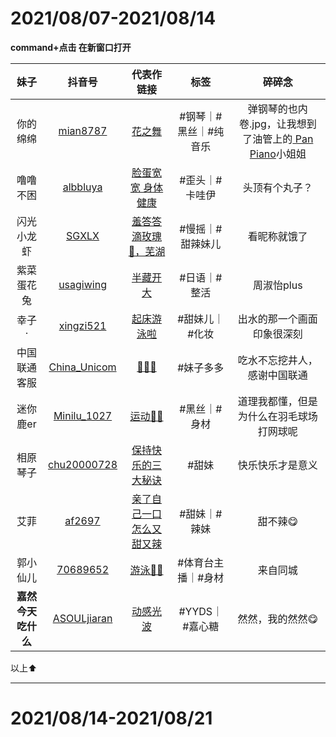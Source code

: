 

# 2021/08/07-2021/08/14



**command+点击 在新窗口打开**



|        妹子        |                            抖音号                            |                          代表作链接                          |         标签          |                            碎碎念                            |
| :----------------: | :----------------------------------------------------------: | :----------------------------------------------------------: | :-------------------: | :----------------------------------------------------------: |
|      你的绵绵      | [mian8787](https://www.douyin.com/user/MS4wLjABAAAAjYrzjp7Y7VbyQMtk3VBMUJW1vHQ5ZaU0EeiqQgySnOpl2pA0D9R-ku7Bs1In4JJY) |  [花之舞](https://www.douyin.com/video/6985869229601951012)  | #钢琴｜#黑丝｜#纯音乐 | 弹钢琴的也内卷.jpg，让我想到了油管上的[ Pan Piano](https://www.youtube.com/channel/UCI7ktPB6toqucpkkCiolwLg)小姐姐 |
|      噜噜不困      | [albbluya](https://www.douyin.com/user/MS4wLjABAAAAudykaQobQkVEwL3EDRJXC4BNHs275NBvWyJZjqQ8dKQ) | [脸蛋宽宽 身体健康](https://www.douyin.com/video/6978416574675848483) |    #歪头｜#卡哇伊     |                        头顶有个丸子？                        |
|     闪光小龙虾     | [SGXLX](https://www.douyin.com/user/MS4wLjABAAAAwCBJoki9KvjqFQbYmhD7YjU4ATCPLQcwWgaFVrFlxrA) | [羞答答滴玫瑰🌹，芜湖](https://www.douyin.com/video/6988347506748886285) |   #慢摇｜#甜辣妹儿    |                         看昵称就饿了                         |
|     紫菜蛋花兔     | [usagiwing](https://www.douyin.com/user/MS4wLjABAAAAZcJxvIR0H7zeS3NwJYvvn_wU38UHkEf2eKQbxfJXlsM) | [半藏开大](https://www.douyin.com/video/6987584280293625092) |     #日语｜#整活      |                          周淑怡plus                          |
|       幸子·        | [xingzi521](https://www.douyin.com/user/MS4wLjABAAAAb93223uFCVkkVxdj-8FG3ERdU9psEDr8my1DLlFofVs) | [起床游泳啦](https://www.douyin.com/video/6972550094855949581) |    #甜妹儿｜#化妆     |                  出水的那一个画面印象很深刻                  |
|    中国联通客服    | [China_Unicom](https://www.douyin.com/user/MS4wLjABAAAAvLBe-LE25I20NQR0ZgZY9kLnghFeggMkSEDdWkrexfM) |   [💃💃💃](https://www.douyin.com/video/6980161167905934595)    |       #妹子多多       |                 吃水不忘挖井人，感谢中国联通                 |
|      迷你鹿er      | [Minilu_1027](https://www.douyin.com/user/MS4wLjABAAAAIyoTHVLcMKBH6N_wWfupgYYGtUFhlFEv3_Zfs3eqISg) |  [运动🎾🏸️](https://www.douyin.com/video/6961619662983417120)  |     #黑丝｜#身材      |           道理我都懂，但是为什么在羽毛球场打网球呢           |
|      相原琴子      | [chu20000728](https://www.douyin.com/user/MS4wLjABAAAA8bTRCGbJXRpecITRV9DIByiYBPgU63GdgSNwL5_7qzs) | [保持快乐的三大秘诀](https://www.douyin.com/video/6990684597805665572) |         #甜妹         |                       快乐快乐才是意义                       |
|        艾菲        | [af2697](https://www.douyin.com/user/MS4wLjABAAAAlj-YARsv3XC-4ayhT529C-STrE5xoJacb6dbKy_zNbo) | [亲了自己一口 怎么又甜又辣](https://www.douyin.com/video/6986546400855084295) |     #甜妹｜#辣妹      |                           甜不辣😋                            |
|      郭小仙儿      | [70689652](https://www.douyin.com/user/MS4wLjABAAAAqrf4FLQfb5HiZfAhlfq25QPuWAQgDIr7e-9bQDi8KYM) |  [游泳🏊‍♀️](https://www.douyin.com/video/6995077916631534856)  |  #体育台主播｜#身材   |                           来自同城                           |
| **嘉然今天吃什么** | [ASOULjiaran](https://www.douyin.com/user/MS4wLjABAAAA5ZrIrbgva_HMeHuNn64goOD2XYnk4ItSypgRHlbSh1c) | [动感光波](https://www.douyin.com/video/6961710242342128932) |    #YYDS｜#嘉心糖     |                       然然，我的然然😋                        |

以上⬆️

---

# 2021/08/14-2021/08/21


